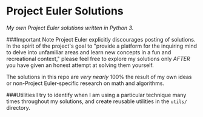 # Project Euler Solutions
*My own Project Euler solutions written in Python 3.*

###Important Note
Project Euler explicitly discourages posting of solutions. In the spirit of
the project's goal to "provide a platform for the inquiring mind to delve
into unfamiliar areas and learn new concepts in a fun and recreational
context," please feel free to explore my solutions only *AFTER* you have
given an honest attempt at solving them yourself.

The solutions in this repo are *very nearly* 100% the result of my own ideas
or non-Project Euler-specific research on math and algorithms.

###Utilities
I try to identify when I am using a particular technique many times throughout
my solutions, and create reusable utilities in the `utils/` directory.

